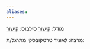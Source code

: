 ```yaml
---
aliases:
---
```

מודל: [קישור](https://moodle25.technion.ac.il/pluginfile.php/82531/mod_resource/content/3/Syllabus_035146_25-26.pdf)
סילבוס: [קישור](https://moodle25.technion.ac.il/pluginfile.php/82531/mod_resource/content/3/Syllabus_035146_25-26.pdf)

מרצה: לאוניד טרטקובסקי
מתרגל/ת:
 